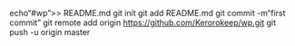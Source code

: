 echo“#wp”>> README.md 
git init 
git add README.md 
git commit -m“first commit” 
git remote add origin https://github.com/Kerorokeep/wp.git
 git push -u origin master

